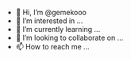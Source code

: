 - 👋 Hi, I’m @gemekooo
- 👀 I’m interested in ...
- 🌱 I’m currently learning ...
- 💞️ I’m looking to collaborate on ...
- 📫 How to reach me ...

<!---
gemekooo/gemekooo is a ✨ special ✨ repository because its `README.md` (this file) appears on your GitHub profile.
You can click the Preview link to take a look at your changes.
--->
